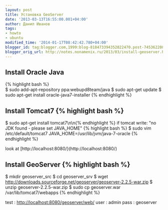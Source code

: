 ```yaml
---
layout: post
title: Установка GeoServer
date: '2013-03-13T16:55:00.001+04:00'
author: Данил Иванов
tags:
- howto
- ubuntu
modified_time: '2014-01-17T08:42:42.780+04:00'
blogger_id: tag:blogger.com,1999:blog-818473394352822470.post-7453622080078394410
blogger_orig_url: http://notes.nonamenix.ru/2013/03/install-geoserver.html
---
```


## Install Oracle Java 

{% highlight bash %}	
$ sudo add-apt-repository ppa:webupd8team/java
$ sudo apt-get update
$ sudo apt-get install oracle-java7-installer
{% endhighlight %} 

## Install Tomcat7 {% highlight bash %}

$ sudo apt-get install tomcat7\n\n{% endhighlight %} 
if tomcat write: "no JDK found - please set JAVA_HOME" {% highlight bash %}
$ sudo vim  /etc/default/tomcat7
JAVA_HOME=/usr/lib/jvm/java-7-oracle
{% endhighlight %} 

look at [http://localhost:8080/}(http://localhost:8080/) 

## Install GeoServer {% highlight bash %}

$ mkdir geoserver_src
$ cd geoserver_srv
$ wget http://downloads.sourceforge.net/geoserver/geoserver-2.2.5-war.zip
$ unzip geoserver-2.2.5-war.zip
$ sudo cp geoserver.war /var/lib/tomcat7/webapps
{% endhighlight %} 

test : <a href="http://localhost:8080/geoserver/web/">http://localhost:8080/geoserver/web/</a>
user : admin
pass : geoserver
